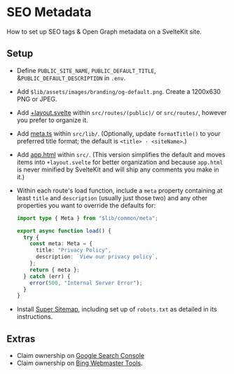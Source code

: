# SEO Metadata

How to set up SEO tags & Open Graph metadata on a SvelteKit site.

## Setup

- Define `PUBLIC_SITE_NAME`, `PUBLIC_DEFAULT_TITLE`, &`PUBLIC_DEFAULT_DESCRIPTION` in `.env`.
- Add `$lib/assets/images/branding/og-default.png`. Create a 1200x630 PNG or JPEG.
- Add [+layout.svelte](+layout.svelte) within `src/routes/(public)/` or `src/routes/`, however you
  prefer to organize it.
- Add [meta.ts](+meta.ts) within `src/lib/`. (Optionally, update `formatTitle()` to your preferred
  title format; the default is `<title> · <siteName>`.)
- Add [app.html](app.html) within `src/`. (This version simplifies the default and moves items into
  `+layout.svelte` for better organization and because `app.html` is never minified by SvelteKit and
  will ship any comments you make in it.)
- Within each route's load function, include a `meta` property containing at least `title` and
  `description` (usually just those two) and any other properties you want to override the defaults
  for:

  ```ts
  import type { Meta } from "$lib/common/meta";

  export async function load() {
    try {
      const meta: Meta = {
        title: "Privacy Policy",
        description: `View our privacy policy`,
      };
      return { meta };
    } catch (err) {
      error(500, "Internal Server Error");
    }
  }
  ```

- Install [Super
  Sitemap](https://github.com/jasongitmail/super-sitemap?tab=readme-ov-file#installation), including
  set up of `robots.txt` as detailed in its instructions.

## Extras

- Claim ownership on [Google Search Console](https://search.google.com/search-console/welcome)
- Claim ownership on [Bing Webmaster Tools](https://www.bing.com/webmasters/about).
